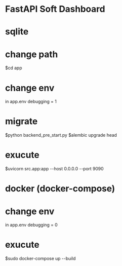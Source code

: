 # FastAPI Soft Dashboard

# sqlite
# change path
$cd app
# change env
in app.env
debugging = 1
# migrate
$python backend_pre_start.py
$alembic upgrade head
# exucute
$uvicorn src.app:app --host 0.0.0.0 --port 9090

# docker (docker-compose)
# change env
in app.env
debugging = 0
# exucute
$sudo docker-compose up --build
